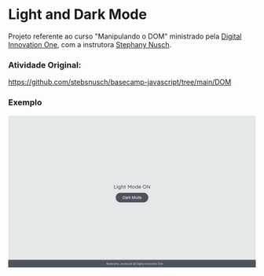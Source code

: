 # Light and Dark Mode
Projeto referente ao curso "Manipulando o DOM" ministrado pela  [Digital Innovation One](https://www.dio.me/), com a instrutora [Stephany Nusch](https://github.com/stebsnusch).

### Atividade Original: 
https://github.com/stebsnusch/basecamp-javascript/tree/main/DOM

### Exemplo
![Exercício Dark Mode e Light Mode](dark-mode-exercicio-exemplo.gif)